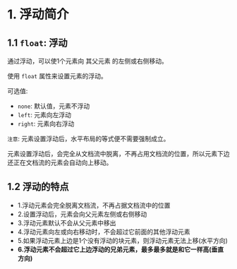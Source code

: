 # 1. 浮动简介

## 1.1 `float`: 浮动
通过浮动，可以使1个元素向 其父元素 的左侧或右侧移动。

使用 `float` 属性来设置元素的浮动。


可选值:
* `none`: 默认值，元素不浮动
* `left`: 元素向左浮动
* `right`: 元素向右浮动

`注意`: 元素设置浮动后，水平布局的等式便不需要强制成立。

元素设置浮动后，会完全从文档流中脱离，不再占用文档流的位置，所以元素下边还正在文档流的元素会自动向上移动。


## 1.2 浮动的特点
* 1.浮动元素会完全脱离文档流，不再占据文档流中的位置
* 2.设置浮动后，元素会向父元素左侧或右侧移动
* 3.浮动元素默认不会从父元素中移出
* 4.浮动元素向左或向右移动时，不会超过它前面的其他浮动元素
* 5.如果浮动元素上边是1个没有浮动的块元素，则浮动元素无法上移(水平方向)
* **6.浮动元素不会超过它上边浮动的兄弟元素，最多最多就是和它一样高(垂直方向)**
